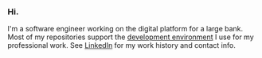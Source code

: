 ### Hi.

I'm a software engineer working on the digital platform for a large bank. Most of my
repositories support the [development environment] I use for my professional work. See
[LinkedIn] for my work history and contact info.

[development environment]: https://github.com/adgoudz/dotfiles
[linkedin]: https://www.linkedin.com/in/adgoudz
